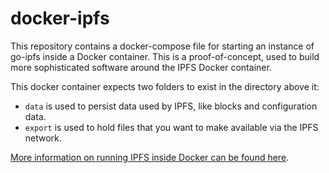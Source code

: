 # docker-ipfs

This repository contains a docker-compose file for starting an instance of go-ipfs inside a Docker container. This is a proof-of-concept, used to build more sophisticated software around the IPFS Docker container.

This docker container expects two folders to exist in the directory above it:

- `data` is used to persist data used by IPFS, like blocks and configuration data.
- `export` is used to hold files that you want to make available via the IPFS network.

[More information on running IPFS inside Docker can be found here](https://docs.ipfs.io/how-to/run-ipfs-inside-docker/).
